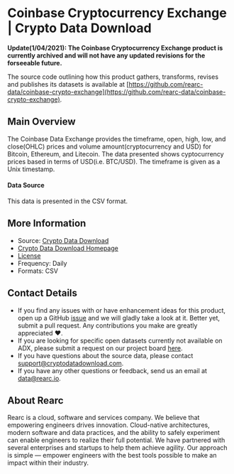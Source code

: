 Coinbase Cryptocurrency Exchange | Crypto Data Download
=========================

**Update(1/04/2021): The Coinbase Cryptocurrency Exchange product is currently archived and will not have any updated revisions for the forseeable future.**

The source code outlining how this product gathers, transforms, revises and publishes its datasets is available at [https://github.com/rearc-data/coinbase-crypto-exchange](https://github.com/rearc-data/coinbase-crypto-exchange).

## Main Overview

The Coinbase Data Exchange provides the timeframe, open, high, low, and close(OHLC) prices and volume amount(cryptocurrency and USD) for Bitcoin, Ethereum, and Litecoin. The data presented shows cyptocurrency prices based in terms of USD(i.e. BTC/USD). The timeframe is given as a Unix timestamp. 

#### Data Source

This data is presented in the CSV format.

## More Information
- Source: [Crypto Data Download](https://www.cryptodatadownload.com/data/coinbase/)
- [Crypto Data Download Homepage](https://www.cryptodatadownload.com/)
- [License](https://creativecommons.org/licenses/by-nc-sa/4.0/)
- Frequency: Daily
- Formats: CSV

## Contact Details
- If you find any issues with or have enhancement ideas for this product, open up a GitHub [issue](https://github.com/rearc-data/coinbase-crypto-exchange/issues) and we will gladly take a look at it. Better yet, submit a pull request. Any contributions you make are greatly appreciated :heart:.
- If you are looking for specific open datasets currently not available on ADX, please submit a request on our project board [here](https://github.com/orgs/rearc-data/projects/1).
- If you have questions about the source data, please contact support@cryptodatadownload.com.
- If you have any other questions or feedback, send us an email at data@rearc.io.

## About Rearc
Rearc is a cloud, software and services company. We believe that empowering engineers drives innovation. Cloud-native architectures, modern software and data practices, and the ability to safely experiment can enable engineers to realize their full potential. We have partnered with several enterprises and startups to help them achieve agility. Our approach is simple — empower engineers with the best tools possible to make an impact within their industry.
